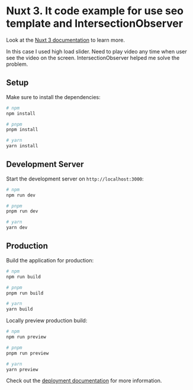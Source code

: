 # Nuxt 3. It code example for use seo template and IntersectionObserver

Look at the [Nuxt 3 documentation](https://nuxt.com/docs/getting-started/introduction) to learn more.

In this case I used high load slider. Need to play video any time when user see the video on the screen. IntersectionObserver helped me solve the problem.

## Setup

Make sure to install the dependencies:

```bash
# npm
npm install

# pnpm
pnpm install

# yarn
yarn install
```

## Development Server

Start the development server on `http://localhost:3000`:

```bash
# npm
npm run dev

# pnpm
pnpm run dev

# yarn
yarn dev
```

## Production

Build the application for production:

```bash
# npm
npm run build

# pnpm
pnpm run build

# yarn
yarn build
```

Locally preview production build:

```bash
# npm
npm run preview

# pnpm
pnpm run preview

# yarn
yarn preview
```

Check out the [deployment documentation](https://nuxt.com/docs/getting-started/deployment) for more information.
